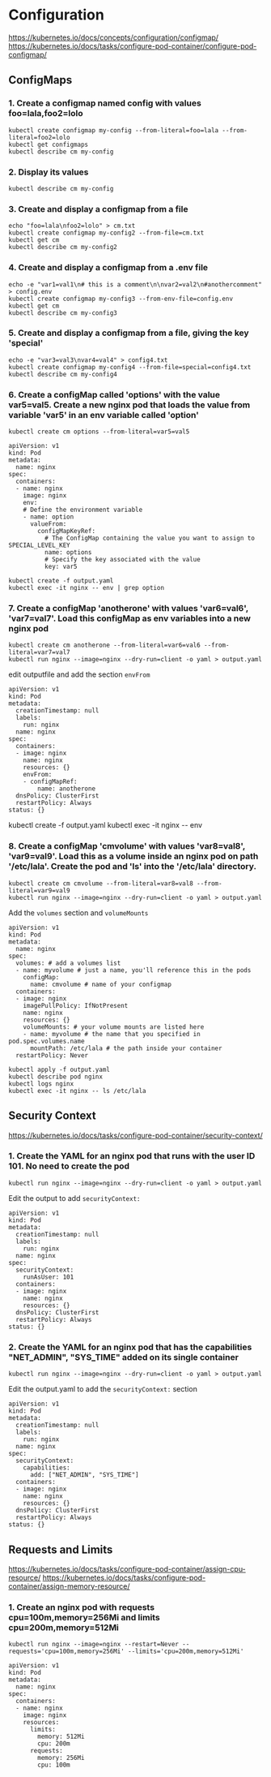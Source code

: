 # Configuration

https://kubernetes.io/docs/concepts/configuration/configmap/
https://kubernetes.io/docs/tasks/configure-pod-container/configure-pod-configmap/

## ConfigMaps

### 1. Create a configmap named config with values foo=lala,foo2=lolo

```
kubectl create configmap my-config --from-literal=foo=lala --from-literal=foo2=lolo
kubectl get configmaps
kubectl describe cm my-config
```

### 2. Display its values

```
kubectl describe cm my-config
```

### 3. Create and display a configmap from a file

```
echo "foo=lala\nfoo2=lolo" > cm.txt
kubectl create configmap my-config2 --from-file=cm.txt
kubectl get cm
kubectl describe cm my-config2
```

### 4. Create and display a configmap from a .env file

```
echo -e "var1=val1\n# this is a comment\n\nvar2=val2\n#anothercomment" > config.env
kubectl create configmap my-config3 --from-env-file=config.env
kubectl get cm
kubectl describe cm my-config3
```

### 5. Create and display a configmap from a file, giving the key 'special'

```
echo -e "var3=val3\nvar4=val4" > config4.txt
kubectl create configmap my-config4 --from-file=special=config4.txt
kubectl describe cm my-config4
```

### 6. Create a configMap called 'options' with the value var5=val5. Create a new nginx pod that loads the value from variable 'var5' in an env variable called 'option'

```
kubectl create cm options --from-literal=var5=val5
```

```
apiVersion: v1
kind: Pod
metadata:
  name: nginx
spec:
  containers:
  - name: nginx
    image: nginx
    env:
    # Define the environment variable
    - name: option
      valueFrom:
        configMapKeyRef:
          # The ConfigMap containing the value you want to assign to SPECIAL_LEVEL_KEY
          name: options
          # Specify the key associated with the value
          key: var5
```

```
kubectl create -f output.yaml
kubectl exec -it nginx -- env | grep option
```

### 7. Create a configMap 'anotherone' with values 'var6=val6', 'var7=val7'. Load this configMap as env variables into a new nginx pod

```
kubectl create cm anotherone --from-literal=var6=val6 --from-literal=var7=val7
kubectl run nginx --image=nginx --dry-run=client -o yaml > output.yaml
```

edit outputfile and add the section `envFrom`

```
apiVersion: v1
kind: Pod
metadata:
  creationTimestamp: null
  labels:
    run: nginx
  name: nginx
spec:
  containers:
  - image: nginx
    name: nginx
    resources: {}
    envFrom:
    - configMapRef:
        name: anotherone
  dnsPolicy: ClusterFirst
  restartPolicy: Always
status: {}
```

kubectl create -f output.yaml
kubectl exec -it nginx -- env

### 8. Create a configMap 'cmvolume' with values 'var8=val8', 'var9=val9'. Load this as a volume inside an nginx pod on path '/etc/lala'. Create the pod and 'ls' into the '/etc/lala' directory.

```
kubectl create cm cmvolume --from-literal=var8=val8 --from-literal=var9=val9
kubectl run nginx --image=nginx --dry-run=client -o yaml > output.yaml
```

Add the `volumes` section and `volumeMounts`

```
apiVersion: v1
kind: Pod
metadata:
  name: nginx
spec:
  volumes: # add a volumes list
  - name: myvolume # just a name, you'll reference this in the pods
    configMap:
      name: cmvolume # name of your configmap
  containers:
  - image: nginx
    imagePullPolicy: IfNotPresent
    name: nginx
    resources: {}
    volumeMounts: # your volume mounts are listed here
    - name: myvolume # the name that you specified in pod.spec.volumes.name
      mountPath: /etc/lala # the path inside your container
  restartPolicy: Never
```
```
kubectl apply -f output.yaml
kubectl describe pod nginx
kubectl logs nginx
kubectl exec -it nginx -- ls /etc/lala
```

## Security Context

https://kubernetes.io/docs/tasks/configure-pod-container/security-context/

### 1. Create the YAML for an nginx pod that runs with the user ID 101. No need to create the pod

```
kubectl run nginx --image=nginx --dry-run=client -o yaml > output.yaml
```

Edit the output to add `securityContext:`

```
apiVersion: v1
kind: Pod
metadata:
  creationTimestamp: null
  labels:
    run: nginx
  name: nginx
spec:
  securityContext:
    runAsUser: 101
  containers:
  - image: nginx
    name: nginx
    resources: {}
  dnsPolicy: ClusterFirst
  restartPolicy: Always
status: {}
```

### 2. Create the YAML for an nginx pod that has the capabilities "NET_ADMIN", "SYS_TIME" added on its single container

```
kubectl run nginx --image=nginx --dry-run=client -o yaml > output.yaml
```

Edit the output.yaml to add the `securityContext:` section

```
apiVersion: v1
kind: Pod
metadata:
  creationTimestamp: null
  labels:
    run: nginx
  name: nginx
spec:
  securityContext:
    capabilities:
      add: ["NET_ADMIN", "SYS_TIME"]
  containers:
  - image: nginx
    name: nginx
    resources: {}
  dnsPolicy: ClusterFirst
  restartPolicy: Always
status: {}
```

## Requests and Limits

https://kubernetes.io/docs/tasks/configure-pod-container/assign-cpu-resource/
https://kubernetes.io/docs/tasks/configure-pod-container/assign-memory-resource/

### 1. Create an nginx pod with requests cpu=100m,memory=256Mi and limits cpu=200m,memory=512Mi

```
kubectl run nginx --image=nginx --restart=Never --requests='cpu=100m,memory=256Mi' --limits='cpu=200m,memory=512Mi'
```

```
apiVersion: v1
kind: Pod
metadata:
  name: nginx
spec:
  containers:
  - name: nginx
    image: nginx
    resources:
      limits:
        memory: 512Mi
        cpu: 200m
      requests:
        memory: 256Mi
        cpu: 100m
```
